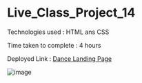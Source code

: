 # Live_Class_Project_14

Technologies used : HTML ans CSS

Time taken to complete : 4 hours

Deployed Link : [Dance Landing Page](https://celadon-swan-2f9910.netlify.app/)

![image](https://user-images.githubusercontent.com/82273693/189128450-545e8297-07af-44ab-8568-1d9f5b7ca2ec.png)
